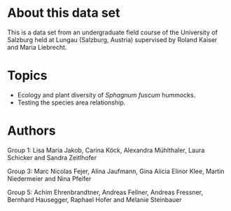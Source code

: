 About this data set
==================

This is a data set from an undergraduate field course of the University of Salzburg held at Lungau (Salzburg, Austria) supervised by Roland Kaiser and Maria Liebrecht.

Topics
======

* Ecology and plant diversity of *Sphagnum fuscum* hummocks.
* Testing the species area relationship.

Authors
=======

Group 1: Lisa Maria Jakob, Carina Köck, Alexandra Mühlthaler, Laura Schicker and Sandra Zeitlhofer


Group 3: Marc Nicolas Fejer, Alina Jaufmann, Gina Alicia Elinor Klee, Martin Niedermeier and Nina Pfeifer


Group 5: Achim Ehrenbrandtner, Andreas Fellner, Andreas Fressner, Bernhard Hausegger, Raphael Hofer and Melanie Steinbauer



